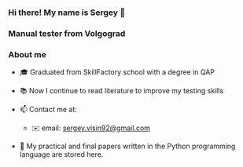 ### Hi there! My name is Sergey 👋

### Manual tester from Volgograd

 ###  About me
 

- 🎓 Graduated from SkillFactory school with a degree in QAP
- 📚 Now I continue to read literature to improve my testing skills

- 📫 Contact me at:
    - ✉️ email: sergey.visin92@gmail.com


 
- 📌 My practical and final papers written in the Python programming language are stored here.

